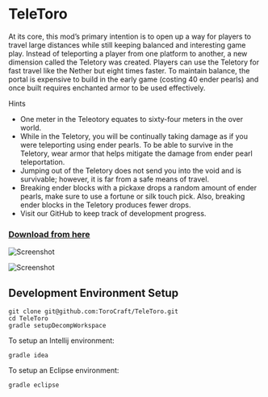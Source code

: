 
# TeleToro

At its core, this mod’s primary intention is to open up a way for players to travel large distances while still keeping balanced and interesting game play. Instead of teleporting a player from one platform to another, a new dimension called the Teletory was created. Players can use the Teletory for fast travel like the Nether but eight times faster. To maintain balance, the portal is expensive to build in the early game (costing 40 ender pearls) and once built requires enchanted armor to be used effectively.

Hints

- One meter in the Teleotory equates to sixty-four meters in the over world.
- While in the Teletory, you will be continually taking damage as if you were teleporting using ender pearls. To be able to survive in the Teletory, wear armor that helps mitigate the damage from ender pearl teleportation.
- Jumping out of the Teletory does not send you into the void and is survivable; however, it is far from a safe means of travel.
- Breaking ender blocks with a pickaxe drops a random amount of ender pearls, make sure to use a fortune or silk touch pick. Also, breaking ender blocks in the Teletory produces fewer drops.
- Visit our GitHub to keep track of development progress.

### [Download from here](https://minecraft.curseforge.com/projects/teletoro)

![Screenshot](https://i.imgur.com/9bYht58.png)

![Screenshot](https://i.imgur.com/37n2eOs.png)


## Development Environment Setup

```
git clone git@github.com:ToroCraft/TeleToro.git
cd TeleToro
gradle setupDecompWorkspace
```

To setup an Intellij environment:
```
gradle idea
```

To setup an Eclipse environment:
```
gradle eclipse
```
